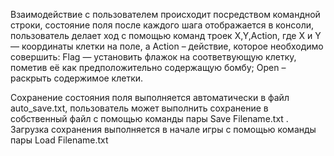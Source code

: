 Взаимодействие с пользователем происходит посредством командной строки, состояние поля после каждого шага отображается в консоли, пользователь делает ход с помощью команд троек X,Y,Action, где X и Y — координаты клетки на поле, а Action – действие, которое необходимо совершить: Flag — установить флажок на соответвующую клетку, пометив её как предположительно содержащую бомбу; Open – раскрыть содержимое клетки. 

Сохранение состояния поля выполняется автоматически в файл auto_save.txt, пользователь может выполнить сохранение в собственный файл с помощью команды пары Save Filename.txt . Загрузка сохранения выполняется в начале игры с помощью команды пары Load Filename.txt